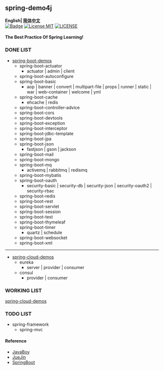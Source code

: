 ## spring-demo4j

**English| [简体中文](https://github.com/xlaser4j/spring-demo4j/blob/master/README.md)**<br>
[![Badge](https://img.shields.io/badge/link-996.icu-%23FF4D5B.svg?style=flat-square)](https://996.icu/#/en_US)
[![License MIT](https://img.shields.io/badge/license-MIT-blue.svg)](https://raw.githubusercontent.com/iluwatar/java-design-patterns/master/LICENSE.md)
[![LICENSE](https://img.shields.io/badge/license-Anti%20996-blue.svg?style=flat-square)](https://github.com/996icu/996.ICU/blob/master/LICENSE)


#### The Best Practice Of Spring Learning!


### DONE LIST
- [spring-boot-demos](https://github.com/xlaser4j/spring-demo4j/tree/master/spring-boot)
  - spring-boot-actuator
    - actuator | admin | client
  - spring-boot-autoconfigure
  - spring-boot-basic
    - aop | banner | convert | multipart-file | props | runner | static | war | web-container | welcome | yml 
  - spring-boot-cache
    - ehcache | redis
  - spring-boot-controller-advice
  - spring-boot-cors
  - spring-boot-devtools
  - spring-boot-exception
  - spring-boot-interceptor
  - spring-boot-jdbc-template
  - spring-boot-jpa
  - spring-boot-json
    - fastjson | gson | jackson
  - spring-boot-mail
  - spring-boot-mongo
  - spring-boot-mq
    - activemq | rabbitmq | redismq
  - spring-boot-mybatis
  - spring-boot-oauth
    - security-basic | security-db | security-json | security-oauth2 | security-rbac 
  - spring-boot-redis
  - spring-boot-rest
  - spring-boot-servlet
  - spring-boot-session
  - spring-boot-test
  - spring-boot-thymeleaf
  - spring-boot-timer
    - quartz | schedule
  - spring-boot-websocket
  - spring-boot-xml
---
- [spring-cloud-demos](https://github.com/xlaser4j/spring-demo4j/tree/master/spring-cloud)
  - eureka
    - server | provider | consumer
  - consul
    - provider | consumer
  
  
  
### WORKING LIST
[spring-cloud-demos](https://github.com/xlaser4j/spring-demo4j/tree/master/spring-cloud)



### TODO LIST
- spring-framework
  - spring-mvc



#### Reference
* [JavaBoy](https://www.javaboy.org/)
* [JueJin](https://juejin.im/book/5afc2e5f6fb9a07a9b362527)
* [SpringBoot](https://docs.spring.io/spring-boot/docs/2.2.4.RELEASE/reference/htmlsingle/#boot-documentation)
